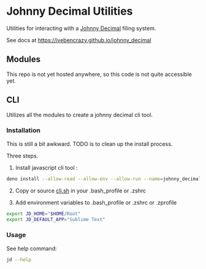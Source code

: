 # Johnny Decimal Utilities

Utilities for interacting with a [Johnny Decimal](https://johnnydecimal.com/)
filing system.

See docs at https://ivebencrazy.github.io/johnny_decimal

## Modules

This repo is not yet hosted anywhere, so this code is not quite accessible yet.

## CLI

Utilizes all the modules to create a johnny decimal cli tool.

### Installation

This is still a bit awkward. TODO is to clean up the install process.

Three steps.

1. Install javascript cli tool :

```sh
deno install --allow-read --allow-env --allow-run --name=johnny_decimal -f source/main.ts
```

2. Copy or source [cli.sh](./source/cli.sh) in your .bash_profile or .zshrc

3. Add environment variables to .bash_profile or .zshrc or .zprofile

```sh
export JD_HOME="$HOME/Root"
export JD_DEFAULT_APP="Sublime Text"
```

### Usage

See help command:

```sh
jd --help
```
